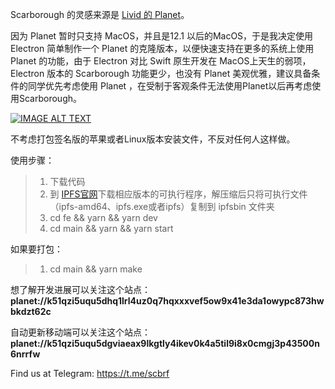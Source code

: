 Scarborough 的灵感来源是 [Livid 的 Planet](https://github.com/Planetable/Planet)。

因为 Planet 暂时只支持 MacOS，并且是12.1 以后的MacOS，于是我决定使用 Electron 简单制作一个 Planet 的克隆版本，以便快速支持在更多的系统上使用 Planet 的功能，由于 Electron 对比 Swift 原生开发在 MacOS上天生的弱项， Electron 版本的 Scarborough 功能更少，也没有 Planet 美观优雅，建议具备条件的同学优先考虑使用 Planet ，在受制于客观条件无法使用Planet以后再考虑使用Scarborough。  

[![IMAGE ALT TEXT](http://img.youtube.com/vi/AlaQc2t8agQ/0.jpg)](https://www.youtube.com/watch?v=AlaQc2t8agQ "Scarborough,Clone of Planet")

不考虑打包签名版的苹果或者Linux版本安装文件，不反对任何人这样做。

使用步骤：
>1. 下载代码
>2. 到 [IPFS官网](https://github.com/ipfs/kubo)下载相应版本的可执行程序，解压缩后只将可执行文件（ipfs-amd64、ipfs.exe或者ipfs）复制到 ipfsbin 文件夹
>3. cd fe && yarn && yarn dev
>4. cd main && yarn && yarn start 

如果要打包：
> 1. cd main && yarn make


想了解开发进展可以关注这个站点： **planet://k51qzi5uqu5dhq1lrl4uz0q7hqxxxvef5ow9x41e3da1owypc873hwbkdzt62c**

自动更新移动端可以关注这个站点： **planet://k51qzi5uqu5dgviaeax9lkgtly4ikev0k4a5til9i8x0cmgj3p43500n6nrrfw**

Find us at Telegram: https://t.me/scbrf